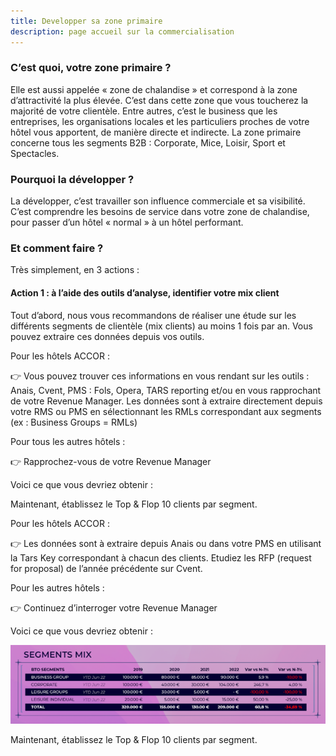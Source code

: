 ```yaml
---
title: Developper sa zone primaire
description: page accueil sur la commercialisation
---
```


### C’est quoi, votre zone primaire ?

Elle est aussi appelée « zone de chalandise » et correspond à la zone d’attractivité la plus élevée. C’est dans cette zone que vous toucherez la majorité de votre clientèle. Entre autres, c’est le business que les entreprises, les organisations locales et les particuliers proches de votre hôtel vous apportent, de manière directe et indirecte. La zone primaire concerne tous les segments B2B : Corporate, Mice, Loisir, Sport et Spectacles.

### Pourquoi la développer ?

La développer, c’est travailler son influence commerciale et sa visibilité. C’est comprendre les besoins de service dans votre zone de chalandise, pour passer d’un hôtel « normal » à un hôtel performant.

### Et comment faire ?

Très simplement, en 3 actions :

#### Action 1 : à l’aide des outils d’analyse, identifier votre mix client


Tout d’abord, nous vous recommandons de réaliser une étude sur les différents segments de clientèle (mix clients) au moins 1 fois par an. Vous pouvez extraire ces données depuis vos outils.

Pour les hôtels ACCOR :

👉 Vous pouvez trouver ces informations en vous rendant sur les outils : Anais, Cvent, PMS : Fols, Opera, TARS reporting et/ou en vous rapprochant de votre Revenue Manager. Les données sont à extraire directement depuis votre RMS ou PMS en sélectionnant les RMLs correspondant aux segments (ex : Business Groups = RMLs)

Pour tous les autres hôtels :

👉 Rapprochez-vous de votre Revenue Manager

Voici ce que vous devriez obtenir :


Maintenant, établissez le Top & Flop 10 clients par segment.

Pour les hôtels ACCOR :

👉 Les données sont à extraire depuis Anais ou dans votre PMS en utilisant la Tars Key correspondant à chacun des clients. Etudiez les RFP (request for proposal) de l’année précédente sur Cvent.

Pour les autres hôtels :

👉 Continuez d’interroger votre Revenue Manager

Voici ce que vous devriez obtenir :

![seg+mix.png](./seg+mix.png)

Maintenant, établissez le Top & Flop 10 clients par segment.